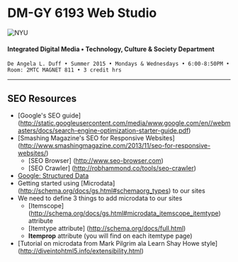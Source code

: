 # DM-GY 6193 Web Studio

![NYU](http://ws2.polishedsolid.com/de/nyu_soe_logo.png)
#### Integrated Digital Media • Technology, Culture & Society Department

    De Angela L. Duff • Summer 2015 • Mondays & Wednesdays • 6:00-8:50PM • Room: 2MTC MAGNET 811 • 3 credit hrs

---

## SEO Resources

* [Google's SEO guide] (http://static.googleusercontent.com/media/www.google.com/en//webmasters/docs/search-engine-optimization-starter-guide.pdf)
* [Smashing Magazine's SEO for Responsive Websites] (http://www.smashingmagazine.com/2013/11/seo-for-responsive-websites/) 
    * [SEO Browser] (http://www.seo-browser.com)
    * [SEO Crawler] (http://robhammond.co/tools/seo-crawler)
* [Google: Structured Data](https://developers.google.com/structured-data/?hl=en&rd=1)
* Getting started using [Microdata] (http://schema.org/docs/gs.html#schemaorg_types) to our sites
* We need to define 3 things to add microdata to our sites
    * [Itemscope] (http://schema.org/docs/gs.html#microdata_itemscope_itemtype) attribute
    * [Itemtype attribute] (http://schema.org/docs/full.html)
    * **Itemprop** attribute (you will find on each itemtype page)
* [Tutorial on microdata from Mark Pilgrim ala Learn Shay Howe style] (http://diveintohtml5.info/extensibility.html)

